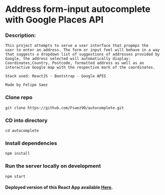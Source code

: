 # Address form-input autocomplete with Google Places API

  
### Description:
```
This project attempts to serve a user interface that propmps the
user to enter an address. The form or input feel will behave in a way
that suggests a dropdown list of suggestions of addresses provided by
Google, the address selected will automatically display: Coordinates,Country, Postcode, formatted address as well as an interactive Google map with the respective mark of the coordinates. 

Stack used: ReactJS - Bootstrap - Google APIS

Made by Felipe Saez

```

### Clone repo
```
git clone https://github.com/Fsaez90/autocomplete.git
```

### CD into directory
```
cd autocomplete
```

### Install dependencies
```
npm install
```

### Run the server locally on development

```
npm start
```

#### Deployed version of this React App available [Here](https://thunderous-khapse-b64453.netlify.app/).
